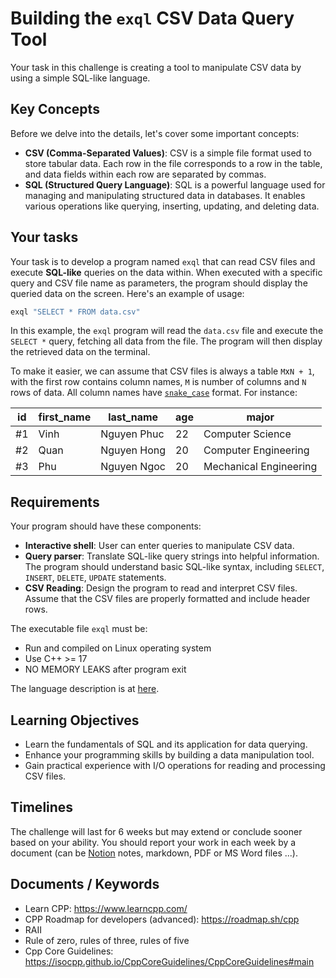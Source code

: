 # Building the `exql` CSV Data Query Tool

Your task in this challenge is creating a tool to manipulate CSV data by using a simple SQL-like language.

## Key Concepts

Before we delve into the details, let's cover some important concepts:

- **CSV (Comma-Separated Values)**: CSV is a simple file format used to store tabular data. Each row in the file corresponds to a row in the table, and data fields within each row are separated by commas.
- **SQL (Structured Query Language)**: SQL is a powerful language used for managing and manipulating structured data in databases. It enables various operations like querying, inserting, updating, and deleting data.

## Your tasks

Your task is to develop a program named `exql` that can read CSV files and execute **SQL-like** queries on the data within. When executed with a specific query and CSV file name as parameters, the program should display the queried data on the screen. Here's an example of usage:

```bash
exql "SELECT * FROM data.csv"
```

In this example, the `exql` program will read the `data.csv` file and execute the `SELECT *` query, fetching all data from the file. The program will then display the retrieved data on the terminal.

To make it easier, we can assume that CSV files is always a table `M`x`N + 1`, with the first row contains column names, `M` is number of columns and `N` rows of data. All column names have [`snake_case`](https://en.wikipedia.org/wiki/Snake_case) format. For instance:

| id | first_name | last_name | age | major |
|---|---|---|--|--|
| #1 | Vinh | Nguyen Phuc | 22 | Computer Science |
| #2 | Quan | Nguyen Hong | 20 | Computer Engineering |
| #3 | Phu  | Nguyen Ngoc | 20 | Mechanical Engineering |

## Requirements

Your program should have these components:

- **Interactive shell**: User can enter queries to manipulate CSV data.
- **Query parser**: Translate SQL-like query strings into helpful information. The program should understand basic SQL-like syntax, including `SELECT`, `INSERT`, `DELETE`, `UPDATE` statements.
- **CSV Reading**: Design the program to read and interpret CSV files. Assume that the CSV files are properly formatted and include header rows.

The executable file `exql` must be:

- Run and compiled on Linux operating system
- Use C++ >= 17
- NO MEMORY LEAKS after program exit

The language description is at [here](./query-language-description.md).

## Learning Objectives

- Learn the fundamentals of SQL and its application for data querying.
- Enhance your programming skills by building a data manipulation tool.
- Gain practical experience with I/O operations for reading and processing CSV files.

## Timelines

The challenge will last for 6 weeks but may extend or conclude sooner based on your ability. You should report your work in each week by a document (can be [Notion](https://www.notion.so/) notes, markdown, PDF or MS Word files ...).

## Documents / Keywords

- Learn CPP: <https://www.learncpp.com/>
- CPP Roadmap for developers (advanced): <https://roadmap.sh/cpp>
- RAII
- Rule of zero, rules of three, rules of five
- Cpp Core Guidelines: <https://isocpp.github.io/CppCoreGuidelines/CppCoreGuidelines#main>
